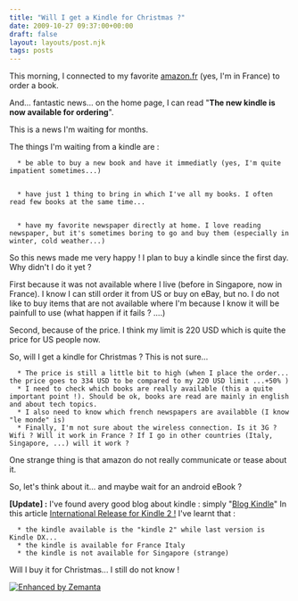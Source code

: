 ```yaml
---
title: "Will I get a Kindle for Christmas ?"
date: 2009-10-27 09:37:00+00:00
draft: false
layout: layouts/post.njk
tags: posts
---
```


This morning, I connected to my favorite [amazon.fr](http://amazon.com/) (yes, I'm in France) to order a book.

And... fantastic news... on the home page, I can read "**The new kindle is now available for ordering**".

This is a news I'm waiting for months.

The things I'm waiting from a kindle are :



	  * be able to buy a new book and have it immediatly (yes, I'm quite impatient sometimes...)


	  * have just 1 thing to bring in which I've all my books. I often read few books at the same time...


	  * have my favorite newspaper directly at home. I love reading newspaper, but it's sometimes boring to go and buy them (especially in winter, cold weather...)

So this news made me very happy !
I plan to buy a kindle since the first day. Why didn't I do it yet ?

First because it was not available where I live (before in Singapore, now in France).
I know I can still order it from US or buy on eBay, but no. I do not like to buy items that are not available where I'm because I know it will be painfull to use (what happen if it fails ? ....)

Second, because of the price. I think my limit is 220 USD which is quite the price for US people now.

So, will I get a kindle for Christmas ?
This is not sure...

	  * The price is still a little bit to high (when I place the order... the price goes to 334 USD to be compared to my 220 USD limit ...+50% )
	  * I need to check which books are really available (this a quite important point !). Should be ok, books are read are mainly in english and about tech topics.
	  * I also need to know which french newspapers are availabble (I know "le monde" is)
	  * Finally, I'm not sure about the wireless connection. Is it 3G ? Wifi ? Will it work in France ? If I go in other countries (Italy, Singapore, ...) will it work ?

One strange thing is that amazon do not really communicate or tease about it.

So, let's think about it... and maybe wait for an android eBook ?

**[Update] :**
I've found avery good blog about kindle : simply "[Blog Kindle](http://blogkindle.com/)"
In this article [International Release for Kindle 2 !](http://blogkindle.com/2009/10/international-release-of-kindle-2/) I've learnt that :



	  * the kindle available is the "kindle 2" while last version is Kindle DX...
	  * the kindle is available for France Italy
	  * the kindle is not available for Singapore (strange)



Will I buy it for Christmas... I still do not know !




[![Enhanced by Zemanta](http://img.zemanta.com/zemified_a.png?x-id=cd937643-e9e6-4f4a-a6e9-982274430219)
](http://www.zemanta.com/)
